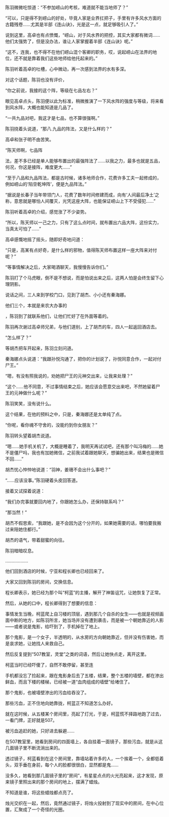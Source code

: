 陈羽微微吃惊道：“不参加崂山的考核，难道就不能当地师了？”

“可以，只是得不到崂山的好处，毕竟人家是业界扛把子，手里有许多风水方面的古籍残卷……尤其是半部《连山诀》，光是这一点，就足够吸引人了。”

说到这里，高卓也有点愤慨，“崂山，对于风水界的把控，其实大家都有微词……他们太强势了，但是没办法，谁让人家掌握着半部《连山诀》呢。”

“这不，连我，也不得不在他们崂山混个客卿的职务，哎，说起崂山在法界的地位，还不就是靠着我们这些地师给他托起来的。”

陈羽听着高卓的吐槽，心中微动，再一次感到法界的水有多深。

对这个话题，陈羽也没有评价，

“你之前说，我接的这个阵，等级在七品左右？”

眼见高卓点头，陈羽便以此为标准，稍微推演了一下风水阵的强度与等级，将来看到风水阵，大概也能知道是几品了。

“一共九品对吧，我这才是七品，也不算很强啊。”

陈羽挠着头说道，“那八.九品的阵法，又是什么样的？”

高卓和张子明不由苦笑。

“陈天师啊，七品阵

法，差不多已经是单人能够布置出的最强阵法了……以我之力，最多也就是五品，何况，你这是接阵，难度更大……”

“至于八品和九品阵法，都是古时候，诸多地师合作，花费许多工夫一起修成的，例如崂山的‘陷空乾坤阵’，便是九品阵法。”

“据说是长春子当年带领门人，花费了数年时间修建而成，向有‘人间最后净土’之称，意思就是哪怕人间覆灭，光凭这座大阵，也能保证崂山上下不受侵犯……”

陈羽听着高卓的介绍，感觉涨了不少姿势。

“所以，陈天师以一己之力，只有了这么点时间，就布置出六品大阵，这份实力，当真太可怕了……”

高卓感慨地摇了摇头，随即好奇地问道：

“只是，高某有点好奇，是什么样的邪物，值得陈天师布置这样一座大阵来对付呢？”

“等事情解决之后，大家喝酒聊天，我慢慢告诉你们。”

陈羽打了个马虎眼，倒不是不想说，而是怕说出来之后，这两人怕是会终生留下心理阴影。

说话之间，三人来到学校门口，见到了胡杰、小小还有秦海娜。

他们三个，本就是来农大办事的

，陈羽到了就联系他们，让他们忙好了在外面等着的。

陈羽再次谢过高卓师兄弟，与他们道别，上了胡杰的车，四人一起返回酒店去。

“怎么样了？”

等胡杰把车开起来，陈羽立刻问道。

秦海娜点头说道：“我跟孙悦沟通了，把你的计划说了，孙悦同意合作，一起对付尸王。”

“嗯，有没有照我说的，劝她把尸王的元神交出来，让我来处理？”

“这个……他不同意，不过事情结束之后，她应该会愿意交出来吧，不然她留着尸王的元神做什么呢？”

陈羽笑笑，没有说什么。

这个结果，在他的预料之中，只是，秦海娜还是太单纯了点。

“你呢，看你魂不守舍的，没能约到你女朋友？”

陈羽转头望着胡杰说道。

“嗯……她手机关机了，大概是睡着了，我明天再试试吧，还有那个叫冯梅的……她不是僵尸吗，我也有加她微信，之前我试着跟她聊天，想骗她出来，结果也是微信不回……”

胡杰忧心忡忡地说道：“羽神，姜珊不会出什么事吧？”

“……应该没事。”陈羽硬着头皮回答道。

接着又试探着说道：

“我们办完事就要回内地了，你跟她怎么办，还保持联系吗？”

“那当然！”

胡杰不假思索，“我跟她，是不会因为这个分开的，如果她需要的话，哪怕要我搬过来陪她住都行。”

胡杰的语气，带着甜蜜的向往。

陈羽暗暗叹息。

………………

他们回到酒店的时候，宁亚和程长卿也已经回来了。

大家又回到陈羽的房间，交换信息。

程长卿表示，她已经为那个叫“柯蓝”的主播，解开了神笛诅咒，让她恢复了正常。

然后，从她的口中，程长卿得到了想要的信息：

事情发生当晚，柯蓝爬上自习楼的顶层，遇到那几个自杀的女生——也就是视频画面中断的地方，如陈羽所言，她当场并没有遭到袭击，而是被一个朝她靠近的人影——或者说是鬼影，给吓到了，手机掉在了地上。

那个鬼影，是一个女子，半透明的，从水房的方向朝她靠近，但并没有伤害她，而是哀求她，让她找人来救自己。

然后反复提到“507教室，灵堂”之类的词语，然后让她快点走，离开这里。

柯蓝当时已经吓傻了，自然不敢停留，甚至连

手机都没忘了捡起来，跟在鬼影身后去了五楼，结果，整个五楼的墙壁，都在渗出鲜血，而且下楼的楼梯，已经被一道“血肉组成的墙壁”给堵住了。

那个鬼影，也被墙壁渗出的污血给吞没了。

那些污血，正不住地向她靠拢，柯蓝正不知道怎么办好。

就在这时候，从五楼某个房间里，亮起了灯光，于是，柯蓝慌不择路地跑了过去，一看门牌，正好就是507。

被污血追赶的她，只好进去躲避……

在507教室里，她看到房间的四面墙上，各自挂着一面镜子，那些污血，就是从这几面镜子里不断流淌出来的。

透过镜子，柯蓝看到在这个房间里，靠墙站着许多的人，一个挨着一个，全都低着头，双手垂在身前，每个人的脸都很很白，显然都是鬼……

没多久，她看到那几面镜子里的“房间”，有星星点点的火光亮起来，这才发现，原来镜子里照出来的那个房间的地上，摆满了蜡烛。

不知道是谁，将这些蜡烛都点亮了。

烛光交织在一起，然后，竟然通过镜子，将烛火投射到了现实中的房间，在中心位置，汇聚成了一个奇怪的光圈。
